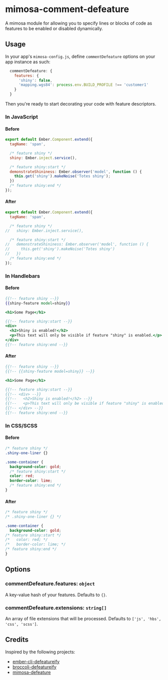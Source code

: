 # mimosa-comment-defeature

A mimosa module for allowing you to specify lines or blocks of code as features to be enabled or disabled dynamically.

## Usage

In your app's `mimosa-config.js`, define `commentDefeature` options on your app instance as such:

```javascript
  commentDefeature: {
    features: {
      'shiny': false,
      'mapping.wgs84': process.env.BUILD_PROFILE !== 'customer1'
    }
  }
```

Then you're ready to start decorating your code with feature descriptors.

### In JavaScript

#### Before
```javascript
export default Ember.Component.extend({
  tagName: 'span',

  /* feature shiny */
  shiny: Ember.inject.service(),

  /* feature shiny:start */
  demonstrateShininess: Ember.observer('model', function () {
    this.get('shiny').makeNoise('Totes shiny');
  })
  /* feature shiny:end */
});
```

#### After

```javascript
export default Ember.Component.extend({
  tagName: 'span',

  /* feature shiny */
//   shiny: Ember.inject.service(),

  /* feature shiny:start */
//   demonstrateShininess: Ember.observer('model', function () {
//     this.get('shiny').makeNoise('Totes shiny')
//   })
  /* feature shiny:end */
});
```


### In Handlebars

#### Before

```handlebars
{{!-- feature shiny --}}
{{shiny-feature model=shiny}}

<h1>Some Page</h1>

{{!-- feature shiny:start --}}
<div>
  <h2>Shiny is enabled!</h2>
  <p>This text will only be visible if feature "shiny" is enabled.</p>
</div>
{{!-- feature shiny:end --}}
```

#### After

```handlebars
{{!-- feature shiny --}}
{{!-- {{shiny-feature model=shiny}} --}}

<h1>Some Page</h1>

{{!-- feature shiny:start --}}
{{!-- <div> --}}
{{!--   <h2>Shiny is enabled!</h2> --}}
{{!--   <p>This text will only be visible if feature "shiny" is enabled.</p> --}}
{{!-- </div> --}}
{{!-- feature shiny:end --}}
```

### In CSS/SCSS

#### Before

```css
/* feature shiny */
.shiny-one-liner {}

.some-container {
  background-color: gold;
  /* feature shiny:start */
  color: red;
  border-color: lime;
  /* feature shiny:end */
}
```

#### After

```css
/* feature shiny */
/* .shiny-one-liner {} */

.some-container {
  background-color: gold;
/* feature shiny:start */
/*   color: red; */
/*   border-color: lime; */
/* feature shiny:end */
}
```


## Options

### commentDefeature.features: `object`

A key-value hash of your features.  Defaults to `{}`.

### commentDefeature.extensions: `string[]`

An array of file extensions that will be processed.  Defaults to `['js', 'hbs', 'css', 'scss']`.


## Credits

Inspired by the following projects:

- [ember-cli-defeatureify](https://github.com/jkarsrud/ember-cli-defeatureify)
- [broccoli-defeatureify](https://github.com/sindresorhus/broccoli-defeatureify)
- [mimosa-defeature](https://github.com/peluja1012/mimosa-defeature)

